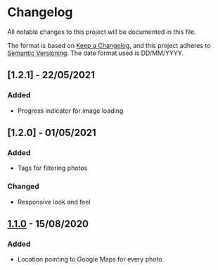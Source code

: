 # Changelog
All notable changes to this project will be documented in this file.

The format is based on [Keep a Changelog](https://keepachangelog.com/en/1.0.0/),
and this project adheres to [Semantic Versioning](https://semver.org/spec/v2.0.0.html). The date format used is DD/MM/YYYY.


## [1.2.1] - 22/05/2021
### Added
* Progress indicator for image loading

## [1.2.0] - 01/05/2021
### Added
* Tags for filtering photos
### Changed
* Responsive look and feel

## [1.1.0] - 15/08/2020
### Added
- Location pointing to Google Maps for every photo.


[1.1.0]: https://github.com/olivierlacan/keep-a-changelog/releases/tag/v0.0.1
